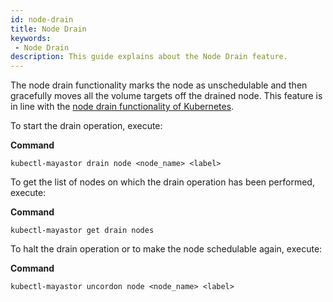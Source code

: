 ```yaml
---
id: node-drain
title: Node Drain
keywords:
 - Node Drain
description: This guide explains about the Node Drain feature.
---
```


The node drain functionality marks the node as unschedulable and then gracefully moves all the volume targets off the drained node. 
This feature is in line with the [node drain functionality of Kubernetes](https://kubernetes.io/docs/tasks/administer-cluster/safely-drain-node/).


To start the drain operation, execute:

**Command**

```
kubectl-mayastor drain node <node_name> <label>
```

To get the list of nodes on which the drain operation has been performed, execute:

**Command**

```
kubectl-mayastor get drain nodes
```

To halt the drain operation or to make the node schedulable again, execute:

**Command**

```
kubectl-mayastor uncordon node <node_name> <label>
```